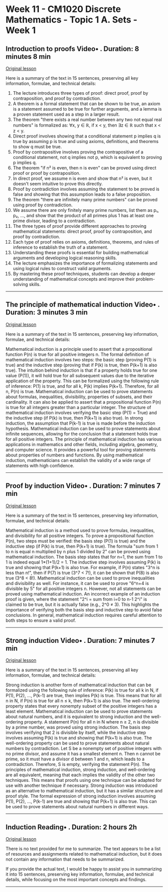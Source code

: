 # Week 11 - CM1020 Discrete Mathematics - Topic 1 A. Sets - Week 1

## Introduction to proofs Video• . Duration: 8 minutes 8 min

[Original lesson](https://www.coursera.org/learn/uol-discrete-mathematics/lecture/eNrRe/introduction-to-proofs)

Here is a summary of the text in 15 sentences, preserving all key information, formulae, and technical details:

1. The lecture introduces three types of proof: direct proof, proof by contraposition, and proof by contradiction.
2. A theorem is a formal statement that can be shown to be true, an axiom is a statement assumed to be true for further arguments, and a lemma is a proven statement used as a step in a larger result.
3. The theorem "there exists a real number between any two not equal real numbers" is formalized as: ∀x, y ∈ ℝ, if x < y, then ∃z ∈ ℝ such that x < z < y.
4. Direct proof involves showing that a conditional statement p implies q is true by assuming p is true and using axioms, definitions, and theorems to show q must be true.
5. Proof by contrapositive involves proving the contrapositive of a conditional statement, not q implies not p, which is equivalent to proving p implies q.
6. The theorem "if n² is even, then n is even" can be proved using direct proof or proof by contraposition.
7. In direct proof, we assume n is even and show that n² is even, but it doesn't seem intuitive to prove this directly.
8. Proof by contradiction involves assuming the statement to be proved is false and showing that this assumption leads to a false proposition.
9. The theorem "there are infinitely many prime numbers" can be proved using proof by contradiction.
10. We assume there are only finitely many prime numbers, list them as p₁, p₂, ..., and show that the product of all primes plus 1 has at least one prime divisor, leading to a contradiction.
11. The three types of proof provide different approaches to proving mathematical statements: direct proof, proof by contraposition, and proof by contradiction.
12. Each type of proof relies on axioms, definitions, theorems, and rules of inference to establish the truth of a statement.
13. Understanding these proofs is essential for building mathematical arguments and developing logical reasoning skills.
14. The lecture emphasizes the importance of formalizing statements and using logical rules to construct valid arguments.
15. By mastering these proof techniques, students can develop a deeper understanding of mathematical concepts and improve their problem-solving skills.

---

## The principle of mathematical induction Video• . Duration: 3 minutes 3 min

[Original lesson](https://www.coursera.org/learn/uol-discrete-mathematics/lecture/kJ0Xr/the-principle-of-mathematical-induction)

Here is a summary of the text in 15 sentences, preserving key information, formulae, and technical details:

Mathematical induction is a principle used to assert that a propositional function P(n) is true for all positive integers n. The formal definition of mathematical induction involves two steps: the basic step (proving P(1) is true) and the inductive step (proving that if P(k) is true, then P(k+1) is also true). The intuition behind induction is that if a property holds true for one value (P(1)), it will hold true for all subsequent values due to the iterative application of the property. This can be formalized using the following rule of inference: P(1) is true, and for all k, P(k) implies P(k+1). Therefore, for all n, P(n) is true. Mathematical induction can be used to prove statements about formulas, inequalities, divisibility, properties of subsets, and their cardinality. It can also be applied to assert that a propositional function P(n) is true for all integers greater than a particular integer. The structure of mathematical induction involves verifying the basic step (P(1) = True) and the inductive step (if P(k) is true, then P(k+1) is also true). In strong induction, the assumption that P(k-1) is true is made before the induction hypothesis. Mathematical induction can be used to prove statements about infinite sequences, allowing for the conclusion that a statement holds true for all positive integers. The principle of mathematical induction has various applications in mathematics and other fields, including algebra, geometry, and computer science. It provides a powerful tool for proving statements about properties of numbers and functions. By using mathematical induction, mathematicians can establish the validity of a wide range of statements with high confidence.

---

## Proof by induction Video• . Duration: 7 minutes 7 min

[Original lesson](https://www.coursera.org/learn/uol-discrete-mathematics/lecture/uZ1u0/proof-by-induction)

Here is a summary of the text in 15 sentences, preserving key information, formulae, and technical details:

Mathematical induction is a method used to prove formulas, inequalities, and divisibility for all positive integers. To prove a propositional function P(n), two steps must be verified: the basis step (P(1) is true) and the inductive step (if P(k) is true, then P(k+1) is true). The formula "sum from 1 to n is equal n multiplied by n plus 1 divided by 2" can be proved using mathematical induction. The basis step states that for n=1, the sum from 1 to 1 is indeed equal 1*(1+1)/2 = 1. The inductive step involves assuming P(k) is true and showing that P(k+1) is also true. For example, if P(n) states "3^n is less than n!", then if P(7) is true (3^7 < 7!), it can be shown that P(8) is also true (3^8 < 8!). Mathematical induction can be used to prove inequalities and divisibility as well. For instance, it can be used to prove "6^n+4 is divisible by 5" for all positive integers n. However, not all statements can be proved using mathematical induction. An incorrect example of an induction proof is given, where the statement "2^i = sum from i=0 to n-1 2^i" is claimed to be true, but it is actually false (e.g., 2^0 ≠ 3). This highlights the importance of verifying both the basis step and inductive step to avoid false conclusions. In general, mathematical induction requires careful attention to both steps to ensure a valid proof.

---

## Strong induction Video• . Duration: 7 minutes 7 min

[Original lesson](https://www.coursera.org/learn/uol-discrete-mathematics/lecture/R07UA/strong-induction)

Here is a summary of the text in 15 sentences, preserving all key information, formulae, and technical details:

Strong induction is another form of mathematical induction that can be formalized using the following rule of inference: P(k) is true for all k in N, if P(1), P(2), ..., P(k-1) are true, then implies P(k) is true. This means that for all n in N, if P(n) is true for all n ≤ k, then P(k+1) is also true. The well-ordering property states that every nonempty subset of the positive integers has a least element. Mathematical induction can be used to prove statements about natural numbers, and it is equivalent to strong induction and the well-ordering property. A statement P(n) for all n in N where n ≥ 2, n is divisible by a prime number, was proved using strong induction. The basis step involves verifying that 2 is divisible by itself, while the inductive step involves assuming P(k) is true and showing that P(k+1) is also true. The well-ordering property can be used to prove statements about natural numbers by contradiction. Let S be a nonempty set of positive integers with no prime divisor, and assume it has a smallest element n. Then n cannot be prime, so it must have a divisor d between 1 and n, which leads to a contradiction. Therefore, S is empty, verifying the statement P(n). The principles of mathematical induction, strong induction, and well-ordering are all equivalent, meaning that each implies the validity of the other two techniques. This means that proofs using one technique can be adapted for use with another technique if necessary. Strong induction was introduced as an alternative to mathematical induction, but it has a similar structure and proof style. The formal expression of strong induction involves assuming P(1), P(2), ..., P(k-1) are true and showing that P(k+1) is also true. This can be used to prove statements about natural numbers in different ways.

---

## Induction Reading• . Duration: 2 hours 2h

[Original lesson](https://www.coursera.org/learn/uol-discrete-mathematics/supplement/p92LX/induction)

There is no text provided for me to summarize. The text appears to be a list of resources and assignments related to mathematical induction, but it does not contain any information that needs to be summarized.

If you provide the actual text, I would be happy to assist you in summarizing it into 15 sentences, preserving key information, formulae, and technical details, while focusing on the most important concepts and findings.

---

